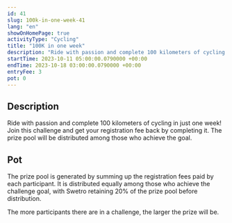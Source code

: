 ```yaml
---
id: 41
slug: 100k-in-one-week-41
lang: "en"
showOnHomePage: true
activityType: "Cycling"
title: "100K in one week"
description: "Ride with passion and complete 100 kilometers of cycling in just one week! Join this challenge and get your registration fee back by completing it. The prize pool will be distributed among those who achieve the goal."
startTime: 2023-10-11 05:00:00.0790000 +00:00
endTime: 2023-10-18 03:00:00.0790000 +00:00
entryFee: 3
pot: 0
---
```


## Description

Ride with passion and complete 100 kilometers of cycling in just one week! Join this challenge and get your registration fee back by completing it. The prize pool will be distributed among those who achieve the goal.

## Pot

The prize pool is generated by summing up the registration fees paid by each participant. It is distributed equally among those who achieve the challenge goal, with Swetro retaining 20% of the prize pool before distribution.

The more participants there are in a challenge, the larger the prize will be.
